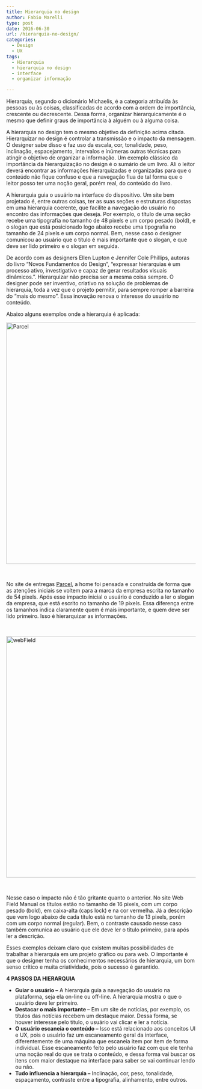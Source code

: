 ```yaml
---
title: Hierarquia no design
author: Fabio Marelli
type: post
date: 2016-06-30
url: /hierarquia-no-design/
categories:
  - Design
  - UX
tags:
  - Hierarquia
  - hierarquia no design
  - interface
  - organizar informação

---
```

Hierarquia, segundo o dicionário Michaelis, é a categoria atribuída às pessoas ou às coisas, classificadas de acordo com a ordem de importância, crescente ou decrescente. Dessa forma, organizar hierarquicamente é o mesmo que definir graus de importância à alguém ou à alguma coisa.

A hierarquia no design tem o mesmo objetivo da definição acima citada. Hierarquizar no design é controlar a transmissão e o impacto da mensagem. O designer sabe disso e faz uso da escala, cor, tonalidade, peso, inclinação, espacejamento, intervalos e inúmeras outras técnicas para atingir o objetivo de organizar a informação. Um exemplo clássico da importância da hierarquização no design é o sumário de um livro. Ali o leitor deverá encontrar as informações hierarquizadas e organizadas para que o conteúdo não fique confuso e que a navegação flua de tal forma que o leitor posso ter uma noção geral, porém real, do conteúdo do livro.

A hierarquia guia o usuário na interface do dispositivo. Um site bem projetado é, entre outras coisas, ter as suas seções e estruturas dispostas em uma hierarquia coerente, que facilite a navegação do usuário no encontro das informações que deseja. Por exemplo, o título de uma seção recebe uma tipografia no tamanho de 48 pixels e um corpo pesado (bold), e o slogan que está posicionado logo abaixo recebe uma tipografia no tamanho de 24 pixels e um corpo normal. Bem, nesse caso o designer comunicou ao usuário que o título é mais importante que o slogan, e que deve ser lido primeiro e o slogan em seguida.

De acordo com as designers Ellen Lupton e Jennifer Cole Phillips, autoras do livro &#8220;Novos Fundamentos do Design&#8221;, &#8220;expressar hierarquias é um processo ativo, investigativo e capaz de gerar resultados visuais dinâmicos.&#8221;. Hierarquizar não precisa ser a mesma coisa sempre. O designer pode ser inventivo, criativo na solução de problemas de hierarquia, toda a vez que o projeto permitir, para sempre romper a barreira do &#8220;mais do mesmo&#8221;. Essa inovação renova o interesse do usuário no conteúdo.

Abaixo alguns exemplos onde a hierarquia é aplicada:

<img class="size-full wp-image-54066" src="http://tableless.com.br/wp-content/uploads/2016/05/Parcel.png" alt="Parcel" width="1351" height="642" />

&nbsp;

No site de entregas [Parcel][1], a home foi pensada e construída de forma que as atenções iniciais se voltem para a marca da empresa escrita no tamanho de 54 pixels. Após esse impacto inicial o usuário é conduzido a ler o slogan da empresa, que está escrito no tamanho de 19 pixels. Essa diferença entre os tamanhos indica claramente quem é mais importante, e quem deve ser lido primeiro. Isso é hierarquizar as informações.

&nbsp;

<img class="size-full wp-image-54067" src="http://tableless.com.br/wp-content/uploads/2016/05/webField.png" alt="webField" width="1348" height="642" />

&nbsp;

Nesse caso o impacto não é tão gritante quanto o anterior. No site Web Field Manual os títulos estão no tamanho de 16 pixels, com um corpo pesado (bold), em caixa-alta (caps lock) e na cor vermelha. Já a descrição que vem logo abaixo de cada título está no tamanho de 13 pixels, porém com um corpo normal (regular). Bem, o contraste causado nesse caso também comunica ao usuário que ele deve ler o título primeiro, para após ler a descrição.

Esses exemplos deixam claro que existem muitas possibilidades de trabalhar a hierarquia em um projeto gráfico ou para web. O importante é que o designer tenha os conhecimentos necessários de hierarquia, um bom senso crítico e muita criatividade, pois o sucesso é garantido.

**4 PASSOS DA HIERARQUIA**

  * **Guiar o usuário &#8211;** A hierarquia guia a navegação do usuário na plataforma, seja ela on-line ou off-line. A hierarquia mostra o que o usuário deve ler primeiro.
  * **Destacar o mais importante &#8211;** Em um site de notícias, por exemplo, os títulos das notícias recebem um destaque maior. Dessa forma, se houver interesse pelo título, o usuário vai clicar e ler a notícia.
  * **O usuário escaneia o conteúdo &#8211;** Isso está relacionado aos conceitos UI e UX, pois o usuário faz um escaneamento geral da interface, diferentemente de uma máquina que escaneia item por item de forma individual. Esse escaneamento feito pelo usuário faz com que ele tenha uma noção real do que se trata o conteúdo, e dessa forma vai buscar os itens com maior destaque na interface para saber se vai continuar lendo ou não.
  * **Tudo influencia a hierarquia &#8211;** Inclinação, cor, peso, tonalidade, espaçamento, contraste entre a tipografia, alinhamento, entre outros.

 [1]: https://www.fromparcel.com/
